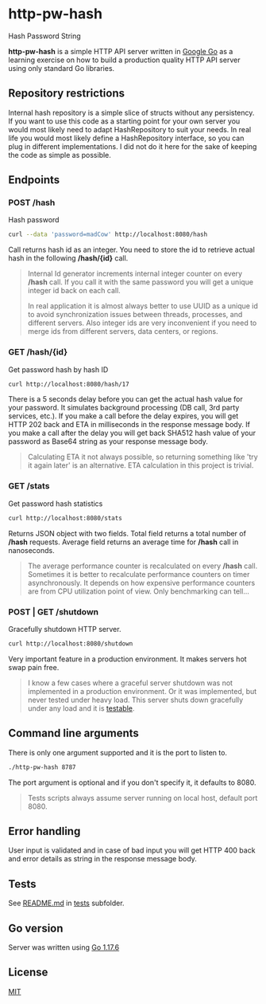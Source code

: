 # http-pw-hash

Hash Password String

**http-pw-hash** is a simple HTTP API server written in [Google Go](https://go.dev) as a learning exercise on how to build a production quality HTTP API server using only standard Go libraries.

## Repository restrictions

Internal hash repository is a simple slice of structs without any persistency. If you want to use this code as a starting point for your own server you would most likely need to adapt HashRepository to suit your needs. In real life you would most likely define a HashRepository interface, so you can plug in different implementations. I did not do it here for the sake of keeping the code as simple as possible.

## Endpoints

### POST /hash

Hash password

```sh
curl --data 'password=madCow' http://localhost:8080/hash
```

Call returns hash id as an integer. You need to store the id to retrieve actual hash in the following **/hash/{id}** call.

> Internal Id generator increments internal integer
> counter on every **/hash** call. If you call it with
> the same password you will get a unique integer id
> back on each call.
>
> In real application it is almost always better to use
> UUID as a unique id to avoid synchronization issues between
> threads, processes, and different servers. Also
> integer ids are very inconvenient if you need to merge
> ids from different servers, data centers, or regions.

### GET /hash/{id}

Get password hash by hash ID

```sh
curl http://localhost:8080/hash/17
```

There is a 5 seconds delay before you can get the actual hash value for your password. It simulates background processing (DB call, 3rd party services, etc.). If you make a call before the delay expires, you will get HTTP 202 back and ETA in milliseconds in the response message body. If you make a call after the delay you will get back SHA512 hash value of your password as Base64 string as your response message body.

> Calculating ETA it not always possible, so returning
> something like 'try it again later' is an alternative.
> ETA calculation in this project is trivial.

### GET /stats

Get password hash statistics

```sh
curl http://localhost:8080/stats
```

Returns JSON object with two fields. Total field returns a total number of **/hash** requests. Average field returns an average time for **/hash** call in nanoseconds.

> The average performance counter is recalculated on
> every **/hash** call. Sometimes it is better to recalculate
> performance counters on timer asynchronously.
> It depends on how expensive performance counters are
> from CPU utilization point of view. Only benchmarking
> can tell...

### POST | GET /shutdown

Gracefully shutdown HTTP server.

```sh
curl http://localhost:8080/shutdown
```

Very important feature in a production environment. It makes servers hot swap pain free.

> I know a few cases where a graceful server
> shutdown was not implemented in a production
> environment. Or it was implemented, but never tested
> under heavy load. This server shuts down gracefully
> under any load and it is [testable](/tests/README.md).

## Command line arguments

There is only one argument supported and it is the port to listen to.

```sh
./http-pw-hash 8787
```

The port argument is optional and if you don't specify it, it defaults to 8080.

> Tests scripts always assume server running on local
> host, default port 8080.

## Error handling

User input is validated and in case of bad input you will get HTTP 400 back and error details as string in the response message body.

## Tests

See [README.md](/tests/README.md) in [tests](/tests/) subfolder.

## Go version

Server was written using [Go 1.17.6](https://go.dev/dl)

## License

[MIT](/LICENSE)
